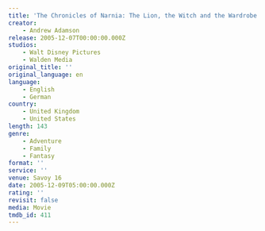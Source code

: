 ```yaml
---
title: 'The Chronicles of Narnia: The Lion, the Witch and the Wardrobe'
creator:
    - Andrew Adamson
release: 2005-12-07T00:00:00.000Z
studios:
    - Walt Disney Pictures
    - Walden Media
original_title: ''
original_language: en
language:
    - English
    - German
country:
    - United Kingdom
    - United States
length: 143
genre:
    - Adventure
    - Family
    - Fantasy
format: ''
service: ''
venue: Savoy 16
date: 2005-12-09T05:00:00.000Z
rating: ''
revisit: false
media: Movie
tmdb_id: 411
---
```



